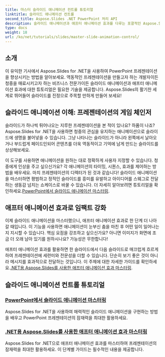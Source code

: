 ```yaml
---
title: 마스터 슬라이드 애니메이션 컨트롤 튜토리얼
linktitle: 슬라이드 애니메이션 컨트롤
second_title: Aspose.Slides .NET PowerPoint 처리 API
description: 슬라이드 애니메이션과 애프터 애니메이션 효과를 다루는 포괄적인 Aspose.Slides for .NET 튜토리얼을 통해 프레젠테이션의 잠재력을 최대한 활용하세요.
type: docs
weight: 18
url: /ko/net/tutorials/slides/master-slide-animation-control/
---
```

## 소개

이 유익한 기사에서 Aspose.Slides for .NET을 사용하여 PowerPoint 프레젠테이션을 향상시키는 방법을 알아보세요. 역동적인 프레젠테이션을 만들고자 하는 개발자이든 청중을 매료시키고자 하는 비즈니스 전문가이든 슬라이드 애니메이션과 애프터 애니메이션 효과에 대한 튜토리얼은 필요한 기술을 제공합니다. Aspose.Slides의 활기찬 세계로 뛰어들어 슬라이드를 진정으로 주목할 만하게 만들어 보세요!


## 슬라이드 애니메이션 이해: 프레젠테이션의 게임 체인저

슬라이드가 하나씩 튀어나오는 지루한 프레젠테이션을 본 적이 있나요? 하품이 나죠? Aspose.Slides for .NET을 사용하면 청중의 관심을 유지하는 애니메이션으로 슬라이드에 생명을 불어넣을 수 있습니다. 그냥 나타나는 슬라이드가 아니라 왼쪽에서 날아오거나 부드럽게 페이드인되어 콘텐츠를 더욱 역동적이고 기억에 남게 만드는 슬라이드를 상상해보세요. 

이 도구를 사용하면 애니메이션을 원하는 대로 정확하게 사용자 지정할 수 있습니다. 청중에게 인상을 주고 싶으신가요? 각 애니메이션의 타이밍, 시퀀스, 효과를 제어하는 방법을 배우세요. 마치 프레젠테이션의 디렉터가 된 것과 같습니다! 슬라이드 애니메이션을 마스터하면 평범하고 정적인 슬라이드를 흥미를 유발하고 아이디어를 스웨그로 전달하는 생동감 넘치는 쇼케이스로 바꿀 수 있습니다. 더 자세히 알아보려면 튜토리얼을 확인하세요.[PowerPoint에서 슬라이드 애니메이션 마스터링](./slide-animation-in-power-point/).

## 애프터 애니메이션 효과로 임팩트 강화

이제 슬라이드 애니메이션을 마스터했으니, 애프터 애니메이션 효과로 한 단계 더 나아갈 때입니다. 이 기능을 사용하면 애니메이션이 눈부신 춤을 마친 후 어떤 일이 일어나는지 지시할 수 있습니다. 핵심 요점을 강조하고 싶으신가요? 아니면 이미지가 화면에 조금 더 오래 남아 있기를 원하시나요? 가능성은 무한합니다!

애프터 애니메이션 효과를 활용하면 한 슬라이드에서 다음 슬라이드로 매끄럽게 흐르게 하여 프레젠테이션에 세련미와 전문성을 더할 수 있습니다. 단순히 보기 좋은 것이 아니라 메시지를 효과적으로 전달하는 것입니다. 이 주제에 대한 자세한 가이드를 확인하세요.[.NET용 Aspose.Slides를 사용한 애프터 애니메이션 효과 마스터링](./control-after-animation-effects/). 

## 슬라이드 애니메이션 컨트롤 튜토리얼
### [PowerPoint에서 슬라이드 애니메이션 마스터링](./slide-animation-in-power-point/)
Aspose.Slides for .NET을 사용하여 매력적인 슬라이드 애니메이션을 구현하는 방법을 배우고 PowerPoint 프레젠테이션의 잠재력을 최대한 활용하세요.
### [.NET용 Aspose.Slides를 사용한 애프터 애니메이션 효과 마스터링](./control-after-animation-effects/)
Aspose.Slides for .NET으로 애프터 애니메이션 효과를 마스터하여 프레젠테이션의 잠재력을 최대한 활용하세요. 이 단계별 가이드는 필수적인 내용을 제공합니다.